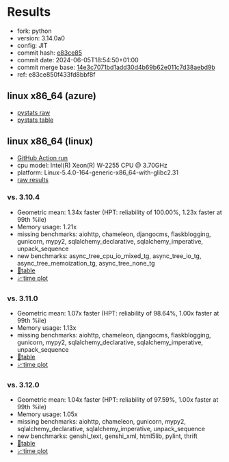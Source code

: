 # Results

- fork: python
- version: 3.14.0a0
- config: JIT
- commit hash: [e83ce85](https://github.com/python/cpython/commit/e83ce85)
- commit date: 2024-06-05T18:54:50+01:00
- commit merge base: [14e3c7071bd1add30d4b69b62e011c7d38aebd9b](https://github.com/python/cpython/commit/14e3c7071bd1add30d4b69b62e011c7d38aebd9b)
- ref: e83ce850f433fd8bbf8f

## linux x86_64 (azure)

- [pystats raw](bm-20240605-azure-x86_64-python-e83ce850f433fd8bbf8f-3.14.0a0-e83ce85-pystats.json)
- [pystats table](bm-20240605-azure-x86_64-python-e83ce850f433fd8bbf8f-3.14.0a0-e83ce85-pystats.md)

## linux x86_64 (linux)

- [GitHub Action run](https://github.com/faster-cpython/benchmarking/actions/runs/9392196794)
- cpu model: Intel(R) Xeon(R) W-2255 CPU @ 3.70GHz
- platform: Linux-5.4.0-164-generic-x86_64-with-glibc2.31
- [raw results](bm-20240605-linux-x86_64-python-e83ce850f433fd8bbf8f-3.14.0a0-e83ce85.json)

### vs. 3.10.4

- Geometric mean: 1.34x faster (HPT: reliability of 100.00%, 1.23x faster at 99th %ile)
- Memory usage: 1.21x
- missing benchmarks: aiohttp, chameleon, djangocms, flaskblogging, gunicorn, mypy2, sqlalchemy_declarative, sqlalchemy_imperative, unpack_sequence
- new benchmarks: async_tree_cpu_io_mixed_tg, async_tree_io_tg, async_tree_memoization_tg, async_tree_none_tg
- [📄table](bm-20240605-linux-x86_64-python-e83ce850f433fd8bbf8f-3.14.0a0-e83ce85-vs-3.10.4.md)
- [📈time plot](bm-20240605-linux-x86_64-python-e83ce850f433fd8bbf8f-3.14.0a0-e83ce85-vs-3.10.4.png)

### vs. 3.11.0

- Geometric mean: 1.07x faster (HPT: reliability of 98.64%, 1.00x faster at 99th %ile)
- Memory usage: 1.13x
- missing benchmarks: aiohttp, chameleon, djangocms, flaskblogging, gunicorn, mypy2, sqlalchemy_declarative, sqlalchemy_imperative, unpack_sequence
- [📄table](bm-20240605-linux-x86_64-python-e83ce850f433fd8bbf8f-3.14.0a0-e83ce85-vs-3.11.0.md)
- [📈time plot](bm-20240605-linux-x86_64-python-e83ce850f433fd8bbf8f-3.14.0a0-e83ce85-vs-3.11.0.png)

### vs. 3.12.0

- Geometric mean: 1.04x faster (HPT: reliability of 97.59%, 1.00x faster at 99th %ile)
- Memory usage: 1.05x
- missing benchmarks: aiohttp, chameleon, gunicorn, mypy2, sqlalchemy_declarative, sqlalchemy_imperative, unpack_sequence
- new benchmarks: genshi_text, genshi_xml, html5lib, pylint, thrift
- [📄table](bm-20240605-linux-x86_64-python-e83ce850f433fd8bbf8f-3.14.0a0-e83ce85-vs-3.12.0.md)
- [📈time plot](bm-20240605-linux-x86_64-python-e83ce850f433fd8bbf8f-3.14.0a0-e83ce85-vs-3.12.0.png)

